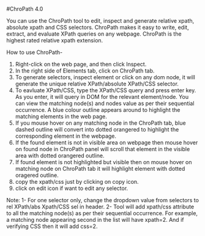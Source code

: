 #ChroPath 4.0

You can use the ChroPath tool to edit, inspect and generate relative xpath, absolute xpath and CSS selectors. ChroPath makes it easy to write, edit, extract, and evaluate XPath queries on any webpage. ChroPath is the highest rated relative xpath extension.

How to use ChroPath-

1. Right-click on the web page, and then click Inspect.
2. In the right side of Elements tab, click on ChroPath tab.
3. To generate selectors, inspect element or click on any dom node, it will generate the unique relative XPath/absolute XPath/CSS selector.
4. To eavluate XPath/CSS, type the XPath/CSS query and press enter key.
	As you enter, it will query in DOM for the relevant element/node. You can view the matching node(s) and nodes value as per their sequential occurrence. A blue colour outline appears around to highlight the matching elements in the web page.
5. If you mouse hover on any matching node in the ChroPath tab, blue dashed outline will convert into dotted orangered to highlight the corresponding element in the webpage.
6. If the found element is not in visible area on webpage then mouse hover on found node in ChroPath panel will scroll that element in the visible area with dotted orangered outline.
7. If found element is not highlighted but visible then on mouse hover on matching node on ChroPath tab it will highlight element with dotted oragered outline.
8. copy the xpath/css just by clicking on copy icon.
9. click on edit icon if want to edit any selector.

Note: 
1- For one selector only, change the dropdown value from selectors to rel XPath/abs Xpath/CSS sel in header.
2- Tool will add xpath/css attribute to all the matching node(s) as per their sequential occurrence. For example, a matching node appearing second in the list will have xpath=2. And if verifying CSS then it will add css=2.